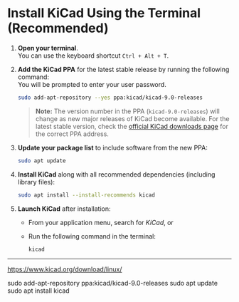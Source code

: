 # Install KiCad Using the Terminal (Recommended)

1. **Open your terminal**.  
   You can use the keyboard shortcut `Ctrl + Alt + T`.

2. **Add the KiCad PPA** for the latest stable release by running the following command:  
   You will be prompted to enter your user password.

   ```sh
   sudo add-apt-repository --yes ppa:kicad/kicad-9.0-releases
   ```

   > **Note:** The version number in the PPA (`kicad-9.0-releases`) will change as new major releases of KiCad become available. For the latest stable version, check the [official KiCad downloads page](https://www.kicad.org/download/) for the correct PPA address.

3. **Update your package list** to include software from the new PPA:

   ```sh
   sudo apt update
   ```

4. **Install KiCad** along with all recommended dependencies (including library files):

   ```sh
   sudo apt install --install-recommends kicad
   ```

5. **Launch KiCad** after installation:  
   - From your application menu, search for *KiCad*, or  
   - Run the following command in the terminal:

     ```sh
     kicad
     ```

---
https://www.kicad.org/download/linux/

sudo add-apt-repository ppa:kicad/kicad-9.0-releases
sudo apt update
sudo apt install kicad
